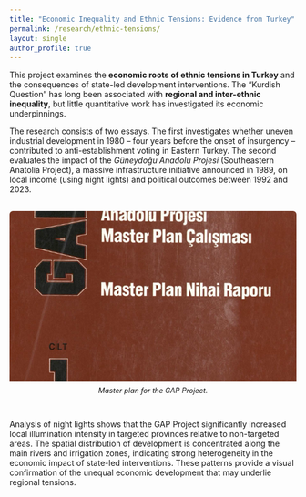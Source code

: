 ```yaml
---
title: "Economic Inequality and Ethnic Tensions: Evidence from Turkey"
permalink: /research/ethnic-tensions/
layout: single
author_profile: true
---
```


<!-- Preamble -->
<p>
This project examines the <strong>economic roots of ethnic tensions in Turkey</strong> and the consequences of state-led development interventions. The “Kurdish Question” has long been associated with <strong>regional and inter-ethnic inequality</strong>, but little quantitative work has investigated its economic underpinnings.
</p>

<!-- Research questions / essay novelties -->
<p>
The research consists of two essays. The first investigates whether uneven industrial development in 1980 – four years before the onset of insurgency – contributed to anti-establishment voting in Eastern Turkey. The second evaluates the impact of the <em>Güneydoğu Anadolu Projesi</em> (Southeastern Anatolia Project), a massive infrastructure initiative announced in 1989, on local income (using night lights) and political outcomes between 1992 and 2023.
</p>

<!-- Image -->
<div style="overflow:hidden; border-radius:6px; margin: 30px 0;">
  <img src="/images/gap-screenshot.png" 
       alt="GAP Master Plan" 
       style="width:100%; height:300px; object-fit:cover; object-position:center;">
  <p style="font-size:0.9em; margin-top:5px; text-align:center;"><em>
    Master plan for the GAP Project.
  </em></p>
</div>

<!-- Results paragraph -->
<p>
Analysis of night lights shows that the GAP Project significantly increased local illumination intensity in targeted provinces relative to non-targeted areas. The spatial distribution of development is concentrated along the main rivers and irrigation zones, indicating strong heterogeneity in the economic impact of state-led interventions. These patterns provide a visual confirmation of the unequal economic development that may underlie regional tensions.
</p>
